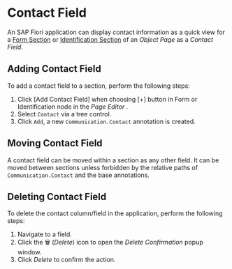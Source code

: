 <!-- loiob78c767eba97469f845f4743e44abd0c -->

<link rel="stylesheet" type="text/css" href="../css/sap-icons.css"/>

# Contact Field

An SAP Fiori application can display contact information as a quick view for a [Form Section](form-section-4102b3d.md) or [Identification Section](identification-section-b83f501.md) of an *Object Page* as a *Contact Field*.



<a name="loiob78c767eba97469f845f4743e44abd0c__section_al5_jjr_35b"/>

## Adding Contact Field

To add a contact field to a section, perform the following steps:

1.  Click [Add Contact Field\] when choosing [\+\] button in Form or Identification node in the *Page Editor* .
2.  Select `Contact` via a tree control.
3.  Click `Add`, a new `Communication.Contact` annotation is created.



<a name="loiob78c767eba97469f845f4743e44abd0c__section_srw_hg5_j5b"/>

## Moving Contact Field

A contact field can be moved within a section as any other field. It can be moved between sections unless forbidden by the relative paths of `Communication.Contact` and the base annotations.



<a name="loiob78c767eba97469f845f4743e44abd0c__section_xkr_mg5_j5b"/>

## Deleting Contact Field

To delete the contact column/field in the application, perform the following steps:

1.  Navigate to a field.
2.  Click the :wastebasket: \(*Delete*\) icon to open the *Delete Confirmation* popup window.
3.  Click *Delete* to confirm the action.

